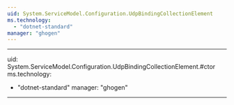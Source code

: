 ```yaml
---
uid: System.ServiceModel.Configuration.UdpBindingCollectionElement
ms.technology: 
  - "dotnet-standard"
manager: "ghogen"
---
```


---
uid: System.ServiceModel.Configuration.UdpBindingCollectionElement.#ctor
ms.technology: 
  - "dotnet-standard"
manager: "ghogen"
---
